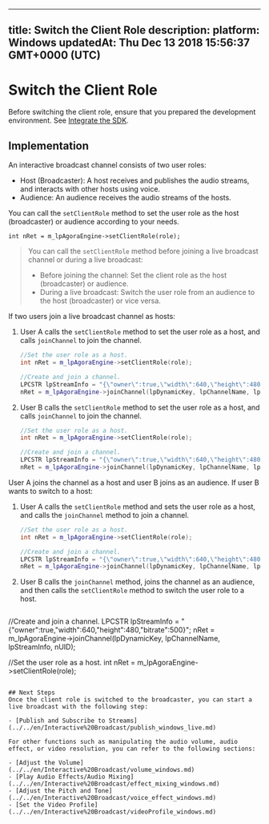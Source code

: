 
---
title: Switch the Client Role
description: 
platform: Windows
updatedAt: Thu Dec 13 2018 15:56:37 GMT+0000 (UTC)
---
# Switch the Client Role
Before switching the client role, ensure that you prepared the development environment. See [Integrate the SDK](../../en/Interactive%20Broadcast/windows_video.md).

## Implementation

An interactive broadcast channel consists of two user roles: 
-   Host (Broadcaster): A host receives and publishes the audio streams, and interacts with other hosts using voice.
-   Audience: An audience receives the audio streams of the hosts.

You can call the <code>setClientRole</code> method to set the user role as the host (broadcaster) or audience according to your needs.


```
int nRet = m_lpAgoraEngine->setClientRole(role);
```

> You can call the <code>setClientRole</code> method before joining a live broadcast channel or during a live broadcast:
> 
>  - Before joining the channel: Set the client role as the host (broadcaster) or audience.
>  -  During a live broadcast: Switch the user role from an audience to the host (broadcaster) or vice versa.

If two users join a live broadcast channel as hosts:

1. User A calls the `setClientRole` method to set the user role as a host, and calls `joinChannel` to join the channel.

   ```cpp
   //Set the user role as a host.
   int nRet = m_lpAgoraEngine->setClientRole(role);
   
   //Create and join a channel.
   LPCSTR lpStreamInfo = "{\"owner\":true,\"width\":640,\"height\":480,\"bitrate\":500}";
   nRet = m_lpAgoraEngine->joinChannel(lpDynamicKey, lpChannelName, lpStreamInfo, nUID);
   ```
	 
2. User B calls the `setClientRole` method to set the user role as a host, and calls `joinChannel` to join the channel.

   ```cpp
   //Set the user role as a host.
   int nRet = m_lpAgoraEngine->setClientRole(role);
   
   //Create and join a channel.
   LPCSTR lpStreamInfo = "{\"owner\":true,\"width\":640,\"height\":480,\"bitrate\":500}";
   nRet = m_lpAgoraEngine->joinChannel(lpDynamicKey, lpChannelName, lpStreamInfo, nUID);
   ```

User A joins the channel as a host and user B joins as an audience. If user B wants to switch to a host:

1. User A calls the `setClientRole` method and sets the user role as a host, and calls the `joinChannel` method to join a channel.

   ```cpp
   //Set the user role as a host.
   int nRet = m_lpAgoraEngine->setClientRole(role);
   
   //Create and join a channel.
   LPCSTR lpStreamInfo = "{\"owner\":true,\"width\":640,\"height\":480,\"bitrate\":500}";
   nRet = m_lpAgoraEngine->joinChannel(lpDynamicKey, lpChannelName, lpStreamInfo, nUID);
   ```

2. User B calls the `joinChannel` method, joins the channel as an audience, and then calls the `setClientRole` method to switch the user role to a host.

   ```cpp
//Create and join a channel.
   LPCSTR lpStreamInfo = "{\"owner\":true,\"width\":640,\"height\":480,\"bitrate\":500}";
   nRet = m_lpAgoraEngine->joinChannel(lpDynamicKey, lpChannelName, lpStreamInfo, nUID);
	 
   //Set the user role as a host.
   int nRet = m_lpAgoraEngine->setClientRole(role);
   ```

## Next Steps
Once the client role is switched to the broadcaster, you can start a live broadcast with the following step:

- [Publish and Subscribe to Streams](../../en/Interactive%20Broadcast/publish_windows_live.md)

For other functions such as manipulating the audio volume, audio effect, or video resolution, you can refer to the following sections:

- [Adjust the Volume](../../en/Interactive%20Broadcast/volume_windows.md)
- [Play Audio Effects/Audio Mixing](../../en/Interactive%20Broadcast/effect_mixing_windows.md)
- [Adjust the Pitch and Tone](../../en/Interactive%20Broadcast/voice_effect_windows.md)
- [Set the Video Profile](../../en/Interactive%20Broadcast/videoProfile_windows.md)
